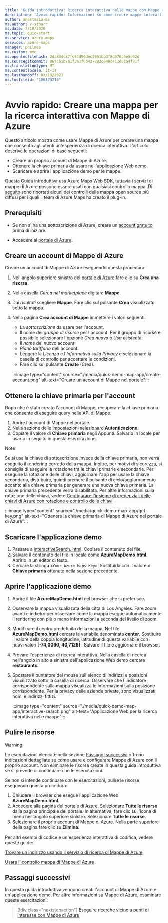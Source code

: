 ```yaml
---
title: 'Guida introduttiva: Ricerca interattiva nelle mappe con Mappe di Azure'
description: 'Avvio rapido: Informazioni su come creare mappe interattive e ricercabili. Informazioni su come creare un account Mappe di Azure, ottenere una chiave primaria e usare Web SDK per configurare le applicazioni mappa'
author: anastasia-ms
ms.author: v-stharr
ms.date: 7/10/2020
ms.topic: quickstart
ms.service: azure-maps
services: azure-maps
manager: philmea
ms.custom: mvc
ms.openlocfilehash: 24a834c87fe34d90dec5961bb3f8d376c6e5e62d
ms.sourcegitcommit: 867cb1b7a1f3a1f0b427282c648d411d0ca4f81f
ms.translationtype: MT
ms.contentlocale: it-IT
ms.lasthandoff: 03/19/2021
ms.locfileid: "100373216"
---
```

# <a name="quickstart-create-an-interactive-search-map-with-azure-maps"></a>Avvio rapido: Creare una mappa per la ricerca interattiva con Mappe di Azure

Questo articolo mostra come usare Mappe di Azure per creare una mappa che consenta agli utenti un'esperienza di ricerca interattiva. L'articolo descrive le operazioni di base seguenti:

* Creare un proprio account di Mappe di Azure.
* Ottenere la chiave primaria da usare nell'applicazione Web demo.
* Scaricare e aprire l'applicazione demo per le mappe.

Questa Guida introduttiva usa Azure Maps Web SDK, tuttavia i servizi di mappe di Azure possono essere usati con qualsiasi controllo mappa. Di [seguito](open-source-projects.md#third-part-map-control-plugins) sono riportati alcuni dei controlli della mappa open source più diffusi per i quali il team di Azure Maps ha creato il plug-in.

## <a name="prerequisites"></a>Prerequisiti

* Se non si ha una sottoscrizione di Azure, creare un [account gratuito](https://azure.microsoft.com/free/?WT.mc_id=A261C142F) prima di iniziare.

* Accedere al [portale di Azure](https://portal.azure.com).

<a id="createaccount"></a>

## <a name="create-an-azure-maps-account"></a>Creare un account di Mappe di Azure

Creare un account di Mappe di Azure eseguendo questa procedura:

1. Nell'angolo superiore sinistro del [portale di Azure](https://portal.azure.com) fare clic su **Crea una risorsa**.
2. Nella casella *Cerca nel marketplace* digitare **Mappe**.
3. Dai *risultati* scegliere **Mappe**. Fare clic sul pulsante **Crea** visualizzato sotto la mappa.
4. Nella pagina **Crea account di Mappe** immettere i valori seguenti:
    * La *sottoscrizione* da usare per l'account.
    * Il nome del *gruppo di risorse* per l'account. Per il gruppo di risorse è possibile selezionare l'opzione *Crea nuovo* o *Usa esistente*.
    * Il *nome* del nuovo account.
    * *Piano tariffario* dell'account.
    * Leggere la *Licenza* e l'*Informativa sulla Privacy* e selezionare la casella di controllo per accettare le condizioni.
    * Fare clic sul pulsante **Create** (Crea).

    :::image type="content" source="./media/quick-demo-map-app/create-account.png" alt-text="Creare un account di Mappe nel portale":::

<a id="getkey"></a>

## <a name="get-the-primary-key-for-your-account"></a>Ottenere la chiave primaria per l'account

Dopo che è stato creato l'account di Mappe, recuperare la chiave primaria che consente di eseguire query nelle API di Mappe.

1. Aprire l'account di Mappe nel portale.
2. Nella sezione delle impostazioni selezionare **Autenticazione**.
3. Copiare il valore di **Chiave primaria** negli Appunti. Salvarlo in locale per usarlo in seguito in questa esercitazione.

>[!NOTE]
> Se si usa la chiave di sottoscrizione invece della chiave primaria, non verrà eseguito il rendering corretto della mappa. Inoltre, per motivi di sicurezza, si consiglia di eseguire la rotazione tra le chiavi primarie e secondarie. Per eseguire la rotazione delle chiavi, aggiornare l'app per usare la chiave secondaria, distribuire, quindi premere il pulsante di ciclo/aggiornamento accanto alla chiave primaria per generare una nuova chiave primaria. La chiave primaria precedente verrà disabilitata. Per altre informazioni sulla rotazione delle chiavi, vedere [Configurare l'insieme di credenziali delle chiavi di Azure con rotazione e controllo delle chiavi](../key-vault/secrets/tutorial-rotation-dual.md)

:::image type="content" source="./media/quick-demo-map-app/get-key.png" alt-text="Ottenere la chiave primaria di Mappe di Azure nel portale di Azure":::

## <a name="download-the-demo-application"></a>Scaricare l'applicazione demo

1. Passare a [interactiveSearch. html](https://github.com/Azure-Samples/AzureMapsCodeSamples/blob/master/AzureMapsCodeSamples/Tutorials/interactiveSearch.html). Copiare il contenuto del file.
2. Salvare il contenuto del file in locale come **AzureMapDemo.html**. Aprirlo in un editor di testo.
3. Cercare la stringa `<Your Azure Maps Key>`. Sostituirla con il valore di **Chiave primaria** ottenuto nella sezione precedente.

## <a name="open-the-demo-application"></a>Aprire l'applicazione demo

1. Aprire il file **AzureMapDemo.html** nel browser che si preferisce.
2. Osservare la mappa visualizzata della città di Los Angeles. Fare zoom avanti e indietro per osservare come la mappa esegue automaticamente il rendering con più o meno informazioni a seconda del livello di zoom.
3. Modificare il centro predefinito della mappa. Nel file **AzureMapDemo.html** cercare la variabile denominata **center**. Sostituire il valore della coppia longitudine, latitudine di questa variabile con i nuovi valori **[-74,0060, 40,7128]** . Salvare il file e aggiornare il browser.
4. Provare l'esperienza di ricerca interattiva. Nella casella di ricerca nell'angolo in alto a sinistra dell'applicazione Web demo cercare **restaurants**.
5. Spostare il puntatore del mouse sull'elenco di indirizzi e posizioni visualizzato sotto la casella di ricerca. Osservare che l'indicatore corrispondente sulla mappa visualizza le informazioni sulla posizione corrispondente. Per la privacy delle aziende private, sono visualizzati nomi e indirizzi fittizi.

    :::image type="content" source="./media/quick-demo-map-app/interactive-search.png" alt-text="Applicazione Web per la ricerca interattiva nelle mappe":::


## <a name="clean-up-resources"></a>Pulire le risorse

>[!WARNING]
>Le esercitazioni elencate nella sezione [Passaggi successivi](#next-steps) offrono indicazioni dettagliate su come usare e configurare Mappe di Azure con il proprio account. Non eliminare le risorse create in questa guida introduttiva se si prevede di continuare con le esercitazioni.

Se non si intende continuare con le esercitazioni, pulire le risorse eseguendo questa procedura:

1. Chiudere il browser che esegue l'applicazione Web **AzureMapDemo.html**.
2. Accedere alla pagina del portale di Azure. Selezionare **Tutte le risorse** dalla pagina principale del portale. In alternativa, fare clic sull'icona di menu nell'angolo superiore sinistro. Selezionare **Tutte le risorse**.
3. Selezionare il proprio account di Mappe di Azure. Nella parte superiore della pagina fare clic su **Elimina**.

Per altri esempi di codice e un'esperienza interattiva di codifica, vedere queste guide:

[Trovare un indirizzo usando il servizio di ricerca di Mappe di Azure](how-to-search-for-address.md)

[Usare il controllo mappa di Mappe di Azure](how-to-use-map-control.md)

## <a name="next-steps"></a>Passaggi successivi

In questa guida introduttiva vengono creati l'account di Mappe di Azure e un'applicazione demo. Per altre informazioni su Mappe di Azure, esaminare queste esercitazioni:

> [!div class="nextstepaction"]
> [Eseguire ricerche vicino a punti di interesse con Mappe di Azure](tutorial-search-location.md)
